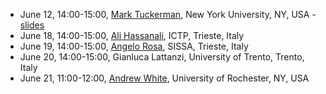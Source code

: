 - June 12, 14:00-15:00, [Mark Tuckerman](tuckerman.md), New York University, NY, USA - [slides](tuckerman.pdf)
- June 18, 14:00-15:00, [Ali Hassanali](hassanali.md), ICTP, Trieste, Italy
- June 19, 14:00-15:00, [Angelo Rosa](rosa.md), SISSA, Trieste, Italy
- June 20, 14:00-15:00, Gianluca Lattanzi, University of Trento, Trento, Italy
- June 21, 11:00-12:00, [Andrew White](white.md), University of Rochester, NY, USA
